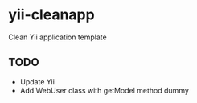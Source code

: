 yii-cleanapp
============

Clean Yii application template

TODO
----

* Update Yii
* Add WebUser class with getModel method dummy
